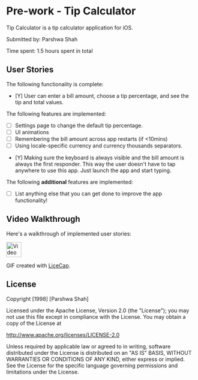 # Pre-work - Tip Calculator

Tip Calculator is a tip calculator application for iOS.

Submitted by: Parshwa Shah

Time spent: 1.5 hours spent in total

## User Stories

The following functionality is complete:

* [Y] User can enter a bill amount, choose a tip percentage, and see the tip and total values.

The following features are implemented:
* [ ] Settings page to change the default tip percentage.
* [ ] UI animations
* [ ] Remembering the bill amount across app restarts (if <10mins)
* [ ] Using locale-specific currency and currency thousands separators.
* [Y] Making sure the keyboard is always visible and the bill amount is always the first responder. This way the user doesn't have to tap anywhere to use this app. Just launch the app and start typing.

The following **additional** features are implemented:

- [ ] List anything else that you can get done to improve the app functionality!

## Video Walkthrough 

Here's a walkthrough of implemented user stories:

<img src='https://imgur.com/a/j60xc' title='Video Walkthrough' width="40" height="40" alt='Video Walkthrough' />

GIF created with [LiceCap](http://www.cockos.com/licecap/).

## License

Copyright [1998] [Parshwa Shah]

Licensed under the Apache License, Version 2.0 (the "License");
you may not use this file except in compliance with the License.
You may obtain a copy of the License at

http://www.apache.org/licenses/LICENSE-2.0

Unless required by applicable law or agreed to in writing, software
distributed under the License is distributed on an "AS IS" BASIS,
WITHOUT WARRANTIES OR CONDITIONS OF ANY KIND, either express or implied.
See the License for the specific language governing permissions and
limitations under the License.
